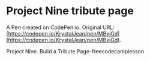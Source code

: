 # Project Nine tribute page

A Pen created on CodePen.io. Original URL: [https://codepen.io/KrystalJean/pen/MBxjGd](https://codepen.io/KrystalJean/pen/MBxjGd).

Project Nine. Build a Tribute Page-freecodecamplesson
